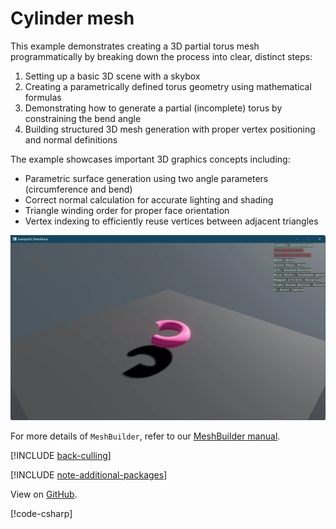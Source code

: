 # Cylinder mesh

This example demonstrates creating a 3D partial torus mesh programmatically by breaking down
the process into clear, distinct steps:

1. Setting up a basic 3D scene with a skybox
2. Creating a parametrically defined torus geometry using mathematical formulas
3. Demonstrating how to generate a partial (incomplete) torus by constraining the bend angle
4. Building structured 3D mesh generation with proper vertex positioning and normal definitions

The example showcases important 3D graphics concepts including:
- Parametric surface generation using two angle parameters (circumference and bend)
- Correct normal calculation for accurate lighting and shading
- Triangle winding order for proper face orientation
- Vertex indexing to efficiently reuse vertices between adjacent triangles

![Stride UI Example](media/stride-game-engine-example-05-partial-torus-mesh.webp)

For more details of `MeshBuilder`, refer to our [MeshBuilder manual](../../rendering/mesh-builder.md).

[!INCLUDE [back-culling](../../../includes/manual/examples/back-culling.md)]

[!INCLUDE [note-additional-packages](../../../includes/manual/examples/note-additional-packages.md)]

View on [GitHub](https://github.com/stride3d/stride-community-toolkit/tree/main/examples/code-only/Example05_PartialTorus_FSharp).

[!code-csharp[](../../../../examples/code-only/Example05_PartialTorus_FSharp/Program.fs)]